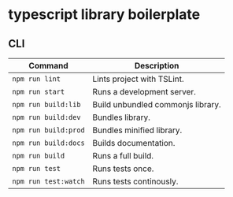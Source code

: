 # typescript library boilerplate

## CLI

| Command              | Description                       |
| -------------------- | --------------------------------- |
| `npm run lint`       | Lints project with TSLint.        |
| `npm run start`      | Runs a development server.        |
| `npm run build:lib`  | Build unbundled commonjs library. |
| `npm run build:dev`  | Bundles library.                  |
| `npm run build:prod` | Bundles minified library.         |
| `npm run build:docs` | Builds documentation.             |
| `npm run build`      | Runs a full build.                |
| `npm run test`       | Runs tests once.                  |
| `npm run test:watch` | Runs tests continously.           |
